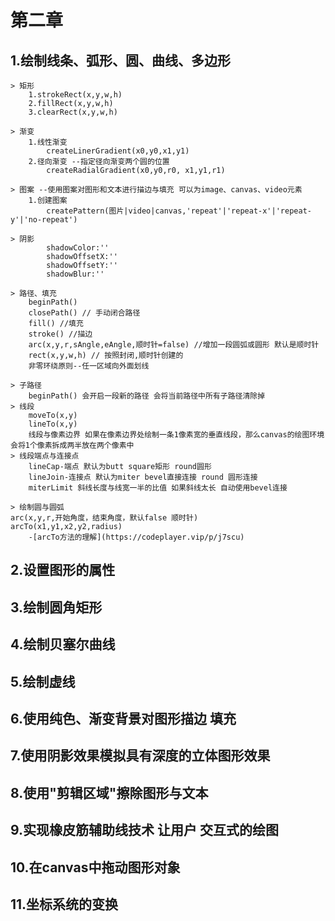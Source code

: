 # 第二章

## 1.绘制线条、弧形、圆、曲线、多边形
    > 矩形
        1.strokeRect(x,y,w,h)
        2.fillRect(x,y,w,h)
        3.clearRect(x,y,w,h)

    > 渐变
        1.线性渐变
            createLinerGradient(x0,y0,x1,y1)
        2.径向渐变 --指定径向渐变两个圆的位置
            createRadialGradient(x0,y0,r0, x1,y1,r1)

    > 图案 --使用图案对图形和文本进行描边与填充 可以为image、canvas、video元素
        1.创建图案
            createPattern(图片|video|canvas,'repeat'|'repeat-x'|'repeat-y'|'no-repeat')

    > 阴影
            shadowColor:''
            shadowOffsetX:''
            shadowOffsetY:''
            shadowBlur:'' 

    > 路径、填充
        beginPath()
        closePath() // 手动闭合路径
        fill() //填充
        stroke() //描边
        arc(x,y,r,sAngle,eAngle,顺时针=false) //增加一段圆弧或圆形 默认是顺时针
        rect(x,y,w,h) // 按照封闭,顺时针创建的
        非零环绕原则--任一区域向外面划线

    > 子路径
        beginPath() 会开启一段新的路径 会将当前路径中所有子路径清除掉
    > 线段
        moveTo(x,y)
        lineTo(x,y)
        线段与像素边界 如果在像素边界处绘制一条1像素宽的垂直线段，那么canvas的绘图环境会将1个像素拆成两半放在两个像素中
    > 线段端点与连接点
        lineCap-端点 默认为butt square矩形 round圆形
        lineJoin-连接点 默认为miter bevel直接连接 round 圆形连接
        miterLimit 斜线长度与线宽一半的比值 如果斜线太长 自动使用bevel连接

    > 绘制圆与圆弧
    arc(x,y,r,开始角度，结束角度，默认false 顺时针)
    arcTo(x1,y1,x2,y2,radius)
        -[arcTo方法的理解](https://codeplayer.vip/p/j7scu)
        
## 2.设置图形的属性
## 3.绘制圆角矩形
## 4.绘制贝塞尔曲线
## 5.绘制虚线
## 6.使用纯色、渐变背景对图形描边 填充
## 7.使用阴影效果模拟具有深度的立体图形效果
## 8.使用"剪辑区域"擦除图形与文本
## 9.实现橡皮筋辅助线技术 让用户 交互式的绘图
## 10.在canvas中拖动图形对象
## 11.坐标系统的变换